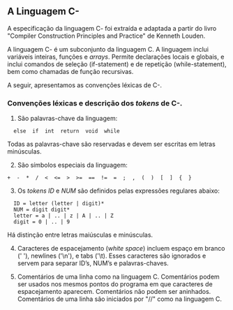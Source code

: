 ## A Linguagem C-

A especificação da linguagem C- foi extraída e adaptada a partir do livro "Compiler Construction Principles and Practice" de Kenneth Louden. 

A linguagem C- é um subconjunto da linguagem C.
A linguagem inclui variáveis inteiras, funções e _arrays_. Permite declarações locais e globais, e inclui comandos de seleção (if-statement) e de repetição (while-statement), bem como chamadas de função recursivas.

A seguir, apresentamos as convenções léxicas de C-.

### Convenções léxicas e descrição dos _tokens_  de C-.

1. São palavras-chave da linguagem: 

```
  else  if  int  return  void  while
```

Todas as palavras-chave são reservadas e devem ser escritas em letras minúsculas.

2. São símbolos especiais da linguagem:

``` 
+  -  *  /  <  <=  >  >=  ==  !=  =  ;  ,  (  )  [  ]  {  } 
```

3. Os _tokens_ *ID* e *NUM* são definidos pelas expressões regulares abaixo:

```
  ID = letter (letter | digit)*
  NUM = digit digit*
  letter = a | .. | z | A | .. | Z
  digit = 0 | .. | 9 
```

Há distinção entre letras maiúsculas e minúsculas.

4. Caracteres de espacejamento (_white space_) incluem  espaço em branco (' '), newlines ('\n'), e tabs ('\t). Esses caracteres são ignorados e servem para separar ID’s, NUM’s e palavras-chaves.

5. Comentários de uma linha como na linguagem C. 
Comentários podem ser usados nos mesmos pontos do programa em que caracteres de espacejamento aparecem.
Comentários não podem ser aninhados. Comentários de uma linha são iniciados por "//" como na linguagem C.



